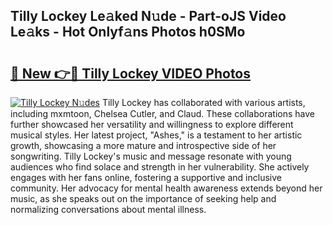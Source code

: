 ## Tilly Lockey Le𝚊ked N𝚞de - Part-oJS Video Le𝚊ks - Hot Onlyf𝚊ns Photos h0SMo

# <h2><a href="http://ac54970.deff.icu/?id=Tilly+Lockey">🔗 New 👉🔴 Tilly Lockey VIDEO Photos</a></h2>

[![Tilly Lockey N𝚞des](https://i.imgur.com/rIISA9y.gif)](http://ac54970.deff.icu/?id=Tilly+Lockey)
Tilly Lockey has collaborated with various artists, including mxmtoon, Chelsea Cutler, and Claud. These collaborations have further showcased her versatility and willingness to explore different musical styles. Her latest project, "Ashes," is a testament to her artistic growth, showcasing a more mature and introspective side of her songwriting. Tilly Lockey's music and message resonate with young audiences who find solace and strength in her vulnerability. She actively engages with her fans online, fostering a supportive and inclusive community. Her advocacy for mental health awareness extends beyond her music, as she speaks out on the importance of seeking help and normalizing conversations about mental illness.
